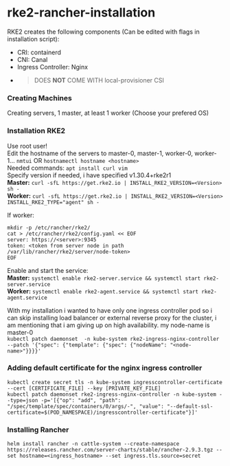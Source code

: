 # rke2-rancher-installation

RKE2 creates the following components (Can be edited with flags in installation script):
* CRI: containerd
* CNI: Canal
* Ingress Controller: Nginx
* > DOES **NOT** COME WITH local-provisioner CSI

### Creating Machines
Creating servers, 1 master, at least 1 worker (Choose your prefered OS)

### Installation RKE2
Use root user!  
Edit the hostname of the servers to master-0, master-1, worker-0, worker-1...  `nmtui` OR `hostnamectl hostname <hostname>`  
Needed commands: `apt install curl vim`  
Specify version if needed, i have specified v1.30.4+rke2r1  
**Master:** `curl -sfL https://get.rke2.io | INSTALL_RKE2_VERSION=<Version> sh -`  
**Worker:** `curl -sfL https://get.rke2.io | INSTALL_RKE2_VERSION=<Version> INSTALL_RKE2_TYPE="agent" sh -`
  
If worker:  
```
mkdir -p /etc/rancher/rke2/
cat > /etc/rancher/rke2/config.yaml << EOF
server: https://<server>:9345
token: <token from server node in path /var/lib/rancher/rke2/server/node-token>
EOF
```

Enable and start the service:  
**Master:** `systemctl enable rke2-server.service && systemctl start rke2-server.service`  
**Worker:** `systemctl enable rke2-agent.service && systemctl start rke2-agent.service`

With my installation i wanted to have only one ingress controller pod so i can skip installing load balancer or external reverse proxy for the cluster, i am mentioning that i am giving up on high availability. my node-name is master-0  
`kubectl patch daemonset  -n kube-system rke2-ingress-nginx-controller --patch '{"spec": {"template": {"spec": {"nodeName": "<node-name>"}}}}'`

### Adding default certificate for the nginx ingress controller
`kubectl create secret tls -n kube-system ingresscontroller-certificate --cert [CERTIFICATE_FILE] --key [PRIVATE_KEY_FILE]`  
`kubectl patch daemonset rke2-ingress-nginx-controller -n kube-system --type=json -p='[{"op": "add", "path": "/spec/template/spec/containers/0/args/-", "value": "--default-ssl-certificate=$(POD_NAMESPACE)/ingresscontroller-certificate"}]'`

### Installing Rancher
`helm install rancher -n cattle-system --create-namespace https://releases.rancher.com/server-charts/stable/rancher-2.9.3.tgz --set hostname=<ingress_hostname> --set ingress.tls.source=secret`
